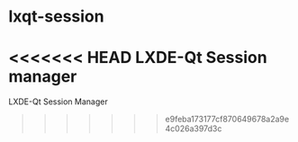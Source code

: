 lxqt-session
============

<<<<<<< HEAD
LXDE-Qt Session manager
=======
LXDE-Qt Session Manager
>>>>>>> e9feba173177cf870649678a2a9e4c026a397d3c

